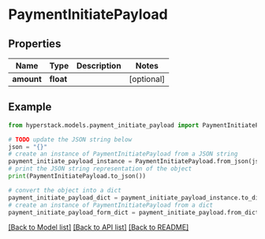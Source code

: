 # PaymentInitiatePayload


## Properties

Name | Type | Description | Notes
------------ | ------------- | ------------- | -------------
**amount** | **float** |  | [optional] 

## Example

```python
from hyperstack.models.payment_initiate_payload import PaymentInitiatePayload

# TODO update the JSON string below
json = "{}"
# create an instance of PaymentInitiatePayload from a JSON string
payment_initiate_payload_instance = PaymentInitiatePayload.from_json(json)
# print the JSON string representation of the object
print(PaymentInitiatePayload.to_json())

# convert the object into a dict
payment_initiate_payload_dict = payment_initiate_payload_instance.to_dict()
# create an instance of PaymentInitiatePayload from a dict
payment_initiate_payload_form_dict = payment_initiate_payload.from_dict(payment_initiate_payload_dict)
```
[[Back to Model list]](../README.md#documentation-for-models) [[Back to API list]](../README.md#documentation-for-api-endpoints) [[Back to README]](../README.md)



